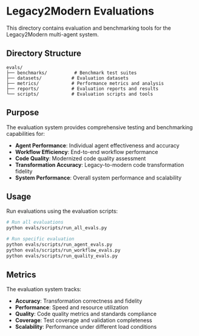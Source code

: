 # Legacy2Modern Evaluations

This directory contains evaluation and benchmarking tools for the Legacy2Modern multi-agent system.

## Directory Structure

```
evals/
├── benchmarks/          # Benchmark test suites
├── datasets/           # Evaluation datasets
├── metrics/            # Performance metrics and analysis
├── reports/            # Evaluation reports and results
└── scripts/            # Evaluation scripts and tools
```

## Purpose

The evaluation system provides comprehensive testing and benchmarking capabilities for:

- **Agent Performance**: Individual agent effectiveness and accuracy
- **Workflow Efficiency**: End-to-end workflow performance
- **Code Quality**: Modernized code quality assessment
- **Transformation Accuracy**: Legacy-to-modern code transformation fidelity
- **System Performance**: Overall system performance and scalability

## Usage

Run evaluations using the evaluation scripts:

```bash
# Run all evaluations
python evals/scripts/run_all_evals.py

# Run specific evaluation
python evals/scripts/run_agent_evals.py
python evals/scripts/run_workflow_evals.py
python evals/scripts/run_quality_evals.py
```

## Metrics

The evaluation system tracks:

- **Accuracy**: Transformation correctness and fidelity
- **Performance**: Speed and resource utilization
- **Quality**: Code quality metrics and standards compliance
- **Coverage**: Test coverage and validation completeness
- **Scalability**: Performance under different load conditions
